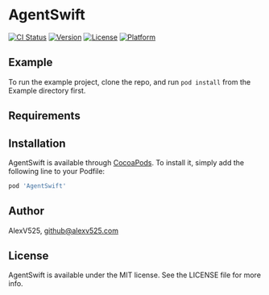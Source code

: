# AgentSwift

[![CI Status](https://img.shields.io/travis/AlexV525/AgentSwift.svg?style=flat)](https://travis-ci.org/AlexV525/AgentSwift)
[![Version](https://img.shields.io/cocoapods/v/AgentSwift.svg?style=flat)](https://cocoapods.org/pods/AgentSwift)
[![License](https://img.shields.io/cocoapods/l/AgentSwift.svg?style=flat)](https://cocoapods.org/pods/AgentSwift)
[![Platform](https://img.shields.io/cocoapods/p/AgentSwift.svg?style=flat)](https://cocoapods.org/pods/AgentSwift)

## Example

To run the example project, clone the repo, and run `pod install` from the Example directory first.

## Requirements

## Installation

AgentSwift is available through [CocoaPods](https://cocoapods.org). To install
it, simply add the following line to your Podfile:

```ruby
pod 'AgentSwift'
```

## Author

AlexV525, github@alexv525.com

## License

AgentSwift is available under the MIT license. See the LICENSE file for more info.
